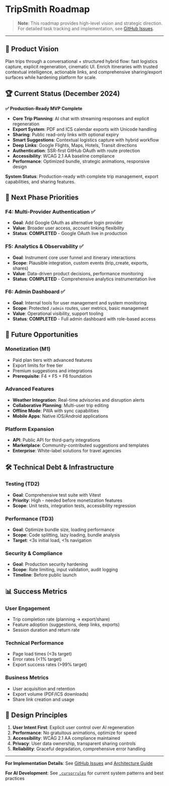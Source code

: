 # TripSmith Roadmap

> **Note**: This roadmap provides high-level vision and strategic direction. For detailed task tracking and implementation, see [GitHub Issues](https://github.com/timbenniks/tripsmith-app/issues).

---

## 🎯 Product Vision

Plan trips through a conversational + structured hybrid flow: fast logistics capture, explicit regeneration, cinematic UI. Enrich itineraries with trusted contextual intelligence, actionable links, and comprehensive sharing/export surfaces while hardening platform for scale.

## 🏆 Current Status (December 2024)

**✅ Production-Ready MVP Complete**

- **Core Trip Planning**: AI chat with streaming responses and explicit regeneration
- **Export System**: PDF and ICS calendar exports with Unicode handling
- **Sharing**: Public read-only links with optional expiry
- **Smart Suggestions**: Contextual logistics capture with hybrid workflow
- **Deep Links**: Google Flights, Maps, Hotels, Transit directions
- **Authentication**: SSR-first GitHub OAuth with route protection
- **Accessibility**: WCAG 2.1 AA baseline compliance
- **Performance**: Optimized bundle, strategic animations, responsive design

**System Status**: Production-ready with complete trip management, export capabilities, and sharing features.

## 🚀 Next Phase Priorities

### **F4: Multi-Provider Authentication** ✅

- **Goal**: Add Google OAuth as alternative login provider
- **Value**: Broader user access, account linking flexibility
- **Status**: **COMPLETED** - Google OAuth live in production

### **F5: Analytics & Observability** ✅

- **Goal**: Instrument core user funnel and itinerary interactions
- **Scope**: Plausible integration, custom events (trip_create, exports, shares)
- **Value**: Data-driven product decisions, performance monitoring
- **Status**: **COMPLETED** - Comprehensive analytics instrumentation live

### **F6: Admin Dashboard** ✅

- **Goal**: Internal tools for user management and system monitoring
- **Scope**: Protected `/admin` routes, user metrics, basic management
- **Value**: Operational visibility, support tooling
- **Status**: **COMPLETED** - Full admin dashboard with role-based access

## 🔮 Future Opportunities

### **Monetization (M1)**

- Paid plan tiers with advanced features
- Export limits for free tier
- Premium suggestions and integrations
- **Prerequisite**: F4 + F5 + F6 foundation

### **Advanced Features**

- **Weather Integration**: Real-time advisories and disruption alerts
- **Collaborative Planning**: Multi-user trip editing
- **Offline Mode**: PWA with sync capabilities
- **Mobile Apps**: Native iOS/Android applications

### **Platform Expansion**

- **API**: Public API for third-party integrations
- **Marketplace**: Community-contributed suggestions and templates
- **Enterprise**: White-label solutions for travel agencies

## 🛠️ Technical Debt & Infrastructure

### **Testing (TD2)**

- **Goal**: Comprehensive test suite with Vitest
- **Priority**: High - needed before monetization features
- **Scope**: Unit tests, integration tests, accessibility regression

### **Performance (TD3)**

- **Goal**: Optimize bundle size, loading performance
- **Scope**: Code splitting, lazy loading, bundle analysis
- **Target**: <3s initial load, <1s navigation

### **Security & Compliance**

- **Goal**: Production security hardening
- **Scope**: Rate limiting, input validation, audit logging
- **Timeline**: Before public launch

## 📊 Success Metrics

### **User Engagement**

- Trip completion rate (planning → export/share)
- Feature adoption (suggestions, deep links, exports)
- Session duration and return rate

### **Technical Performance**

- Page load times (<3s target)
- Error rates (<1% target)
- Export success rates (>99% target)

### **Business Metrics**

- User acquisition and retention
- Export volume (PDF/ICS downloads)
- Share link creation and usage

## 🎨 Design Principles

1. **User Intent First**: Explicit user control over AI regeneration
2. **Performance**: No gratuitous animations, optimize for speed
3. **Accessibility**: WCAG 2.1 AA compliance maintained
4. **Privacy**: User data ownership, transparent sharing controls
5. **Reliability**: Graceful degradation, comprehensive error handling

---

**For Implementation Details**: See [GitHub Issues](https://github.com/timbenniks/tripsmith-app/issues) and [Architecture Guide](.github/copilot-instructions.md)

**For AI Development**: See [`.cursorrules`](.cursorrules) for current system patterns and best practices
